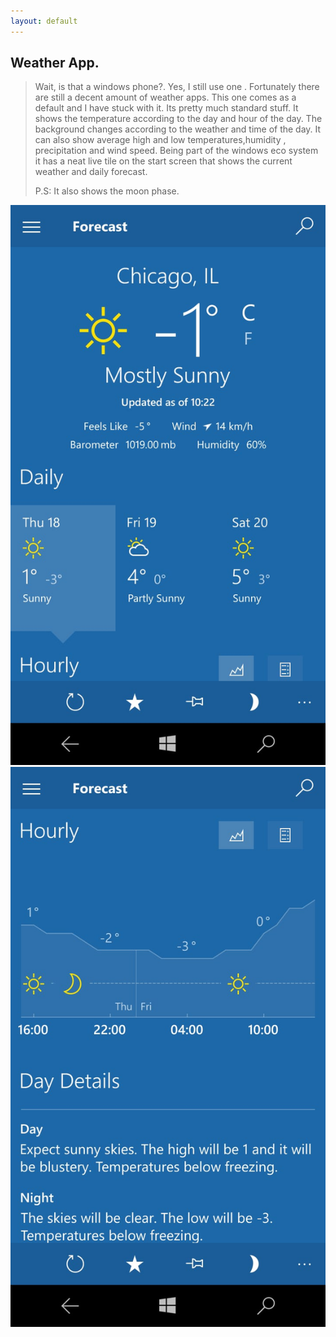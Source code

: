 ```yaml
---
layout: default
---
```





## [](#header-2)Weather App.

> Wait, is that a windows phone?. Yes, I still use one . Fortunately there are still a decent amount of weather apps.
> This one comes as a default and I have stuck with it. Its pretty much standard stuff.
> It shows the temperature according to the day and hour of the day. The background changes according to the weather and
> time of the day. It can also show average high and low temperatures,humidity , precipitation and wind speed.
> Being part of the windows eco system it has a neat live tile on the start screen that shows the current weather and daily forecast.
>
> P.S: It also shows the moon phase.





![](https://raw.githubusercontent.com/ameybarapatre/ameybarapatre.github.io/master/ss2.jpeg)![](https://raw.githubusercontent.com/ameybarapatre/ameybarapatre.github.io/master/ss1.jpeg)






